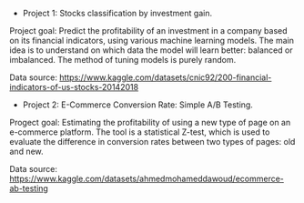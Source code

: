* Project 1: Stocks classification by investment gain.

Project goal: Predict the profitability of an investment in a company based on its financial indicators, using various machine learning models. 
The main idea is to understand on which data the model will learn better: balanced or imbalanced. The method of tuning models is purely random.

Data source: https://www.kaggle.com/datasets/cnic92/200-financial-indicators-of-us-stocks-20142018
    
* Project 2: E-Commerce Conversion Rate: Simple A/B Testing.

Progect goal: Estimating the profitability of using a new type of page on an e-commerce platform. 
The tool is a statistical Z-test, which is used to evaluate the difference in conversion rates between two types of pages: old and new.

Data source: https://www.kaggle.com/datasets/ahmedmohameddawoud/ecommerce-ab-testing
